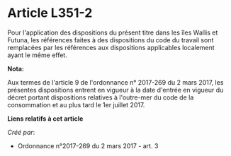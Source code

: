 # Article L351-2

Pour l'application des dispositions du présent titre dans les îles  Wallis et Futuna, les références faites à des
dispositions du code du  travail sont remplacées par les références aux dispositions applicables  localement ayant le même
effet.

**Nota:**

Aux termes de l'article 9 de l'ordonnance n° 2017-269 du 2 mars 2017,   les présentes dispositions entrent en vigueur à la
date d'entrée en   vigueur du décret portant dispositions relatives à l'outre-mer du code   de la consommation et au plus
tard le 1er juillet 2017.

**Liens relatifs à cet article**

_Créé par_:

  - Ordonnance n°2017-269 du 2 mars 2017 - art. 3
